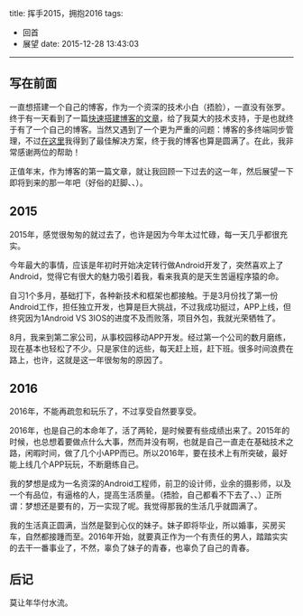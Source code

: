 title: 挥手2015，拥抱2016
tags:
  - 回首
  - 展望
date: 2015-12-28 13:43:03
---


## 写在前面
一直想搭建一个自己的博客，作为一个资深的技术小白（捂脸），一直没有张罗。终于有一天看到了一篇[快速搭建博客的文章](http://www.jianshu.com/p/99665608d295)，给了我莫大的技术支持，于是也就终于有了一个自己的博客。当然又遇到了一个更为严重的问题：博客的多终端同步管理，不过[在这里](http://chitanda.me/2015/06/18/hexo-sync-in-multiple-pc/)我得到了最佳解决方案，终于我的博客也算是圆满了。在此，我非常感谢两位的帮助！

正值年末，作为博客的第一篇文章，就让我回顾一下过去的这一年，然后展望一下即将到来的那一年吧（好俗的赶脚、、）。

## 2015
2015年，感觉很匆匆的就过去了，也许是因为今年太过忙碌，每一天几乎都很充实。

今年最大的事情，应该是年初时开始决定转行做Android开发了，突然喜欢上了Android，觉得它有很大的魅力吸引着我，看来我真的是天生苦逼程序猿的命。

自习1个多月，基础打下，各种新技术和框架也都接触。于是3月份找了第一份Android工作，担任独立开发，也算是巨大挑战，不过我成功挺过，APP上线，但终究因为1Android VS 3IOS的进度不及而败落，项目外包，我就光荣牺牲了。

8月，我来到第二家公司，从事校园移动APP开发。经过第一个公司的数月磨练，现在基本也轻松了不少。只是家住的远些，每天赶上班，赶下班。很多时间浪费在路上，也许，这就是这一年很匆匆的原因了。

## 2016
2016年，不能再疏忽和玩乐了，不过享受自然要享受。

2016年，也是自己的本命年了，活了两轮，是时候要有些成绩出来了。2015年的时候，也总想着要做点什么大事，然而并没有啊，也就是自己一直走在基础技术之路，闲暇时间，做了几个小APP而已。所以2016年，要在技术上有所突破，最好能上线几个APP玩玩，不断磨练自己。

我的梦想是成为一名资深的Android工程师，前卫的设计师，业余的摄影师，以及一个有品位，有逼格的人，提高生活质量。（捂脸，自己都看不下去了、、）正所谓：梦想还是要有的，万一实现了呢。我觉得那我的生活几乎就圆满了。

我的生活真正圆满，当然是娶到心仪的妹子。妹子即将毕业，所以婚事，买房买车，自然都接踵而至。2016年开始，就要真正作为一个有责任的男人，踏踏实实的去干一番事业了，不然，辜负了妹子的青春，也辜负了自己的青春。

## 后记
莫让年华付水流。